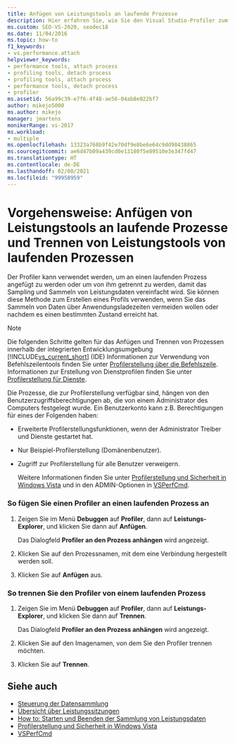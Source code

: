 ```yaml
---
title: Anfügen von Leistungstools an laufende Prozesse
description: Hier erfahren Sie, wie Sie den Visual Studio-Profiler zum Anfügen an einen oder Trennen von einem aktuell ausgeführten Prozess verwenden, um das Sampling und Sammeln von Leistungsdaten zu vereinfachen.
ms.custom: SEO-VS-2020, seodec18
ms.date: 11/04/2016
ms.topic: how-to
f1_keywords:
- vs.performance.attach
helpviewer_keywords:
- performance tools, attach process
- profiling tools, detach process
- profiling tools, attach process
- performance tools, detach process
- profiler
ms.assetid: 56a99c39-e7f6-4f48-ae56-04ab8e022bf7
author: mikejo5000
ms.author: mikejo
manager: jmartens
monikerRange: vs-2017
ms.workload:
- multiple
ms.openlocfilehash: 13323a768b9f42e70df9e8be6e64c9dd98438865
ms.sourcegitcommit: ae6d47b09a439cd0e13180f5e89510e3e347fd47
ms.translationtype: HT
ms.contentlocale: de-DE
ms.lasthandoff: 02/08/2021
ms.locfileid: "99958959"
---
```

# <a name="how-to-attach-and-detach-performance-tools-to-running-processes"></a>Vorgehensweise: Anfügen von Leistungstools an laufende Prozesse und Trennen von Leistungstools von laufenden Prozessen
Der Profiler kann verwendet werden, um an einen laufenden Prozess angefügt zu werden oder um von ihm getrennt zu werden, damit das Sampling und Sammeln von Leistungsdaten vereinfacht wird. Sie können diese Methode zum Erstellen eines Profils verwenden, wenn Sie das Sammeln von Daten über Anwendungsladezeiten vermeiden wollen oder nachdem es einen bestimmten Zustand erreicht hat.

> [!NOTE]
> Die folgenden Schritte gelten für das Anfügen und Trennen von Prozessen innerhalb der integrierten Entwicklungsumgebung [!INCLUDE[vs_current_short](../code-quality/includes/vs_current_short_md.md)] (IDE) Informationen zur Verwendung von Befehlszeilentools finden Sie unter [Profilerstellung über die Befehlszeile](../profiling/using-the-profiling-tools-from-the-command-line.md). Informationen zur Erstellung von Dienstprofilen finden Sie unter [Profilerstellung für Dienste](../profiling/command-line-profiling-of-services.md).

 Die Prozesse, die zur Profilerstellung verfügbar sind, hängen von den Benutzerzugriffsberechtigungen ab, die von einem Administrator des Computers festgelegt wurde. Ein Benutzerkonto kann z.B. Berechtigungen für eines der Folgenden haben:

- Erweiterte Profilerstellungsfunktionen, wenn der Administrator Treiber und Dienste gestartet hat.

- Nur Beispiel-Profilerstellung (Domänenbenutzer).

- Zugriff zur Profilerstellung für alle Benutzer verweigern.

  Weitere Informationen finden Sie unter [Profilerstellung und Sicherheit in Windows Vista](../profiling/profiling-and-windows-vista-security.md) und in den ADMIN-Optionen in [VSPerfCmd](../profiling/vsperfcmd.md).

### <a name="to-attach-to-a-running-process"></a>So fügen Sie einen Profiler an einen laufenden Prozess an

1. Zeigen Sie im Menü **Debuggen** auf **Profiler**, dann auf **Leistungs-Explorer**, und klicken Sie dann auf **Anfügen**.

     Das Dialogfeld **Profiler an den Prozess anhängen** wird angezeigt.

2. Klicken Sie auf den Prozessnamen, mit dem eine Verbindung hergestellt werden soll.

3. Klicken Sie auf **Anfügen** aus.

### <a name="to-detach-from-a-running-process"></a>So trennen Sie den Profiler von einem laufenden Prozess

1. Zeigen Sie im Menü **Debuggen** auf **Profiler**, dann auf **Leistungs-Explorer**, und klicken Sie dann auf **Trennen**.

     Das Dialogfeld **Profiler an den Prozess anhängen** wird angezeigt.

2. Klicken Sie auf den Imagenamen, von dem Sie den Profiler trennen möchten.

3. Klicken Sie auf **Trennen**.

## <a name="see-also"></a>Siehe auch
- [Steuerung der Datensammlung](../profiling/controlling-data-collection.md)
- [Übersicht über Leistungssitzungen](../profiling/performance-session-overview.md)
- [How to: Starten und Beenden der Sammlung von Leistungsdaten](../profiling/how-to-start-and-end-performance-data-collection.md)
- [Profilerstellung und Sicherheit in Windows Vista](../profiling/profiling-and-windows-vista-security.md)
- [VSPerfCmd](../profiling/vsperfcmd.md)
